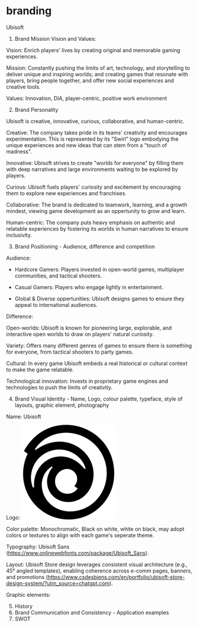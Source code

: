 # branding

Ubisoft

1. Brand Mission Vision and Values:

Vision: Enrich players' lives by creating original and memorable gaming experiences.

Mission: Constantly pushing the limits of art, technology, and storytelling to deliver unique and inspiring worlds; and creating games that resonate with players, bring people together, and offer new social experiences and creative tools.

Values: Innovation, DIA, player-centric, positive work environment

2. Brand Personality

Ubisoft is creative, innovative, curious, collaborative, and human-centric.

Creative: The company takes pride in its teams' creativity and encourages experimentation. This is represented by its "Swirl" logo embodying the unique experiences and new ideas that can stem from a "touch of madness".

Innovative: Ubisoft strives to create "worlds for everyone" by filling them with deep narratives and large environments waiting to be explored by players.

Curious: Ubisoft fuels players' curiosity and excitement by encouraging them to explore new experiences and franchises.

Collaborative: The brand is dedicated to teamwork, learning, and a growth mindest, viewing game development as an oppertunity to grow and learn.

Human-centric: The company puts heavy emphasis on authentic and relatable experiences by fostering its worlds in human narratives to ensure inclusivity.

3. Brand Positioning - Audience, difference and competition

Audience:

- Hardcore Gamers: Players invested in open-world games, multiplayer communities, and tactical shooters.

- Casual Gamers: Players who engage lightly in entertainment.

- Global & Diverse oppertunities: Ubisoft designs games to ensure they appeal to international audiences.

Difference:

Open-worlds: Ubisoft is known for pioneering large, explorable, and interactive open worlds to draw on players' natural curiosity.

Variety: Offers many different genres of games to ensure there is something for everyone, from tactical shooters to party games.

Cultural: In every game Ubisoft embeds a real historical or cultural context to make the game relatable.

Technological innovation: Invests in proprietary game engines and technologies to push the limits of creativity.

4. Brand Visual Identity - Name, Logo, colour palette, typeface, style of layouts,
graphic element, photography

Name: Ubisoft

Logo: ![logo](./media/Ubisoft.svg)

Color palette: Monochromatic, Black on white, white on black, may adopt colors or textures to align with each game's seperate theme.

Typography: Ubisoft Sans (https://www.onlinewebfonts.com/package/Ubisoft_Sans).

Layout: Ubisoft Store design leverages consistent visual architecture (e.g., 45° angled templates), enabling coherence across e-comm pages, banners, and promotions (https://www.csdesbiens.com/en/portfolio/ubisoft-store-design-system/?utm_source=chatgpt.com).

Graphic elements:

5. History
6. Brand Communication and Consistency - Application examples
7. SWOT